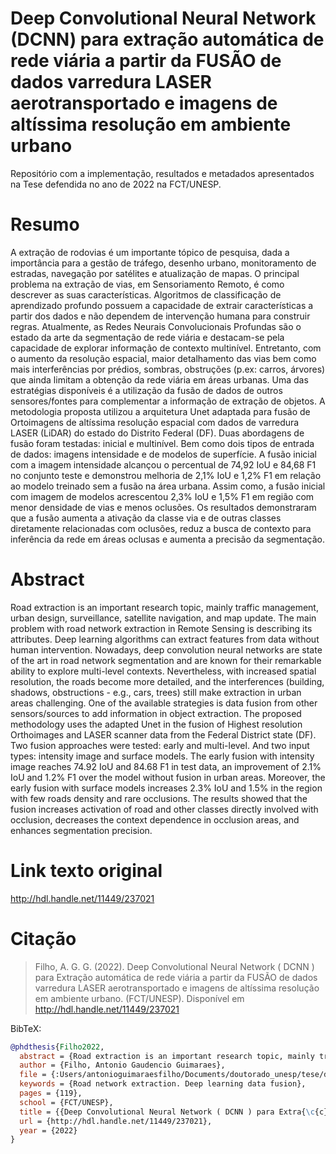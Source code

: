 # Deep Convolutional Neural Network (DCNN) para extração automática de rede viária a partir da FUSÃO de dados varredura LASER aerotransportado e imagens de altíssima resolução em ambiente urbano
Repositório com a implementação, resultados e metadados apresentados na Tese defendida no ano de 2022 na FCT/UNESP.

# Resumo
A extração de rodovias é um importante tópico de pesquisa, dada a importância para a gestão de tráfego, desenho urbano, monitoramento de estradas, navegação por satélites e atualização de mapas. O principal problema na extração de vias, em Sensoriamento Remoto, é como descrever as suas características. Algoritmos de classificação de aprendizado profundo possuem a capacidade de extrair características a partir dos dados e não dependem de intervenção humana para construir regras. Atualmente, as Redes Neurais Convolucionais Profundas são o estado da arte da segmentação de rede viária e destacam-se pela capacidade de explorar informação de contexto multinível. Entretanto, com o aumento da resolução espacial, maior detalhamento das vias bem como mais interferências por prédios, sombras, obstruções (p.ex: carros, árvores) que ainda limitam a obtenção da rede viária em áreas urbanas. Uma das estratégias disponíveis é a utilização da fusão de dados de outros sensores/fontes para complementar a informação de extração de objetos. A metodologia proposta utilizou a arquitetura Unet adaptada para fusão de Ortoimagens de altíssima resolução espacial com dados de varredura LASER (LiDAR) do estado do Distrito Federal (DF). Duas abordagens de fusão foram testadas: inicial e multinível. Bem como dois tipos de entrada de dados: imagens intensidade e de modelos de superfície. A fusão inicial com a imagem intensidade alcançou o percentual de 74,92 IoU e 84,68 F1 no conjunto teste e demonstrou melhoria de 2,1% IoU e 1,2% F1 em relação ao modelo treinado sem a fusão na área urbana. Assim como, a fusão inicial com imagem de modelos acrescentou 2,3% IoU e 1,5% F1 em região com menor densidade de vias e menos oclusões. Os resultados demonstraram que a fusão aumenta a ativação da classe via e de outras classes diretamente relacionadas com oclusões, reduz a busca de contexto para inferência da rede em áreas oclusas e aumenta a precisão da segmentação.


# Abstract
Road extraction is an important research topic, mainly traffic management, urban design, surveillance, satellite navigation, and map update. The main problem with road network extraction in Remote Sensing is describing its attributes. Deep learning algorithms can extract features from data without human intervention. Nowadays, deep convolution neural networks are state of the art in road network segmentation and are known for their remarkable ability to explore multi-level contexts. Nevertheless, with increased spatial resolution, the roads become more detailed, and the interferences (building, shadows, obstructions - e.g., cars, trees) still make extraction in urban areas challenging. One of the available strategies is data fusion from other sensors/sources to add information in object extraction. The proposed methodology uses the adapted Unet in the fusion of Highest resolution Orthoimages and LASER scanner data from the Federal District state (DF). Two fusion approaches were tested: early and multi-level. And two input types: intensity image and surface models. The early fusion with intensity image reaches 74.92 IoU and 84.68 F1 in test data, an improvement of 2.1% IoU and 1.2% F1 over the model without fusion in urban areas. Moreover, the early fusion with surface models increases 2.3% IoU and 1.5% in the region with few roads density and rare occlusions. The results showed that the fusion increases activation of road and other classes directly involved with occlusion, decreases the context dependence in occlusion areas, and enhances segmentation precision.

# Link texto original
http://hdl.handle.net/11449/237021

# Citação
> Filho, A. G. G. (2022). Deep Convolutional Neural Network ( DCNN ) para Extração automática de rede viária a partir da FUSÃO de dados varredura LASER aerotransportado e imagens de altíssima resolução em ambiente urbano. (FCT/UNESP). Disponível em http://hdl.handle.net/11449/237021

BibTeX:
```bibtex
@phdthesis{Filho2022,
  abstract = {Road extraction is an important research topic, mainly traffic management, urban design, surveillance, satellite navigation, and map update. The main problem with road network extraction in Remote Sensing is describing its attributes. Deep learning algorithms can extract features from data without human intervention. Nowadays, deep convolution neural networks are state of the art in road network segmentation and are known for their remark- able ability to explore multi-level contexts. Nevertheless, with increased spatial resolution, the roads become more detailed, and the interferences (building, shadows, obstructions - e.g., cars, trees) still make extraction in urban areas challenging. One of the available strate- gies is data fusion from other sensors/sources to add information in object extraction. The proposed methodology uses the adapted Unet in the fusion of Highest resolution Orthoim- ages and LASER scanner data from the Federal District state (DF). Two fusion approaches were tested: early and multi-level. And two input types: intensity image and surface models. The early fusion with intensity image reaches 74.92 IoU and 84.68 F1 in test data, an improvement of 2.1% IoU and 1.2% F1 over the model without fusion in urban areas. Moreover, the early fusion with surface models increases 2.3% IoU and 1.5% in the region with few roads density and rare occlusions. The results showed that the fusion increases activation of road and other classes directly involved with occlusion, decreases the context dependence in occlusion areas, and enhances segmentation precision. Implementation and results are available at <https://github.com/tunofilho/thesis2022_data},
  author = {Filho, Antonio Gaudencio Guimaraes},
  file = {:Users/antonioguimaraesfilho/Documents/doutorado_unesp/tese/defesa/22_10_12_minha_tese_abnt_final.pdf:pdf},
  keywords = {Road network extraction. Deep learning data fusion},
  pages = {119},
  school = {FCT/UNESP},
  title = {{Deep Convolutional Neural Network ( DCNN ) para Extra{\c{c}}{\~{a}}o autom{\'{a}}tica de rede vi{\'{a}}ria a partir da FUS{\~{A}}O de dados varredura LASER aerotransportado e imagens de alt{\'{i}}ssima resolu{\c{c}}{\~{a}}o em ambiente urbano.}},
  url = {http://hdl.handle.net/11449/237021},
  year = {2022}
}


```
